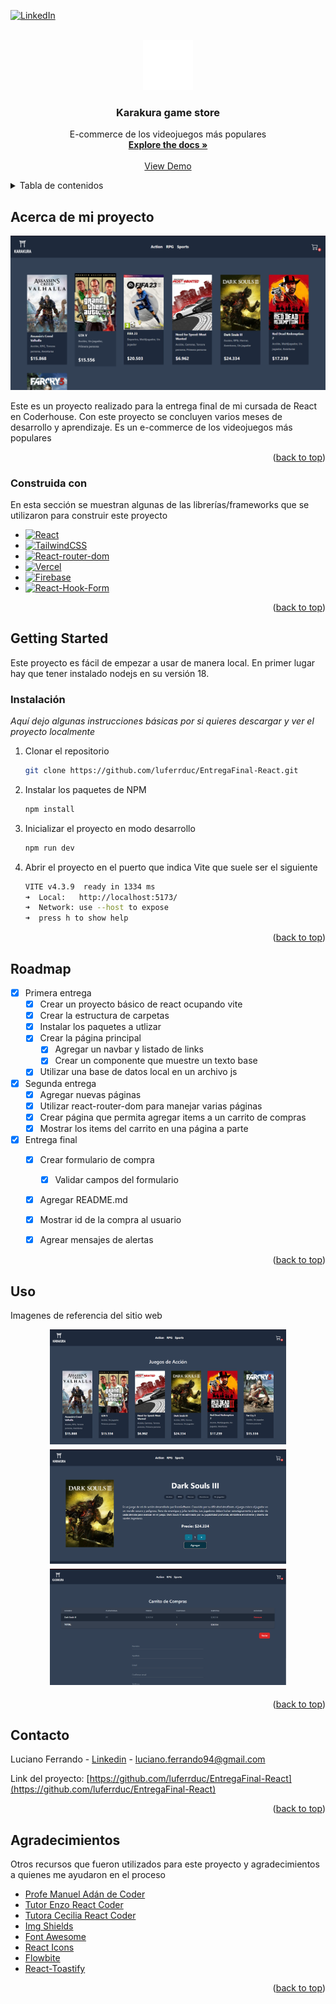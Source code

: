 <a name="readme-top"></a>


<!-- PROJECT SHIELDS -->
<!--
*** I'm using markdown "reference style" links for readability.
*** Reference links are enclosed in brackets [ ] instead of parentheses ( ).
*** See the bottom of this document for the declaration of the reference variables
*** for contributors-url, forks-url, etc. This is an optional, concise syntax you may use.
*** https://www.markdownguide.org/basic-syntax/#reference-style-links
-->

[![LinkedIn][linkedin-shield]][linkedin-url]



<!-- PROJECT LOGO -->
<br />
<div align="center">
  <a href="hhttps://karakura-store.vercel.app">
    <img src="/src/assets/karakura.png" alt="Logo" width="80" height="80">
  </a>

  <h3 align="center">Karakura game store</h3>

  <p align="center">
    E-commerce de los videojuegos más populares
    <br />
    <a href="https://github.com/othneildrew/Best-README-Template"><strong>Explore the docs »</strong></a>
    <br />
    <br />
    <a href="https://github.com/othneildrew/Best-README-Template">View Demo</a>
  </p>
</div>



<!-- TABLE OF CONTENTS -->
<details>
  <summary>Tabla de contenidos</summary>
  <ol>
    <li>
      <a href="#acerca-de-mi-proyecto">Acerca del proyecto</a>
      <ul>
        <li><a href="#construida-con">Construida con</a></li>
      </ul>
    </li>
    <li>
      <a href="#getting-started">Getting Started</a>
      <ul>
        <li><a href="#instalación">Instalación</a></li>
      </ul>
    </li>
    <li><a href="#uso">Uso</a></li>
    <li><a href="#roadmap">Roadmap</a></li>
    <li><a href="#contacto">Contacto</a></li>
    <li><a href="#agradecimientos">Agradecimientos</a></li>
  </ol>
</details>



<!-- ABOUT THE PROJECT -->
## Acerca de mi proyecto

![Karakura Game Store](./public/captura1.png)

Este es un proyecto realizado para la entrega final de mi cursada de React en Coderhouse. Con este proyecto se concluyen varios meses
de desarrollo y aprendizaje. Es un e-commerce de los videojuegos más populares

<p align="right">(<a href="#readme-top">back to top</a>)</p>



### Construida con

En esta sección se muestran algunas de las librerías/frameworks que se utilizaron para construir este proyecto

* [![React][React.js]][React-url]
* [![TailwindCSS][TailwindCSS]][TailwindCSS-url]
* [![React-router-dom][React-router-dom]][React-router-dom-url]
* [![Vercel][Vercel]][Vercel-url]
* [![Firebase][Firebase]][Firebase-url]
* [![React-Hook-Form][React-Hook-Form]][React-Hook-Form-url]

<p align="right">(<a href="#readme-top">back to top</a>)</p>


<!-- GETTING STARTED -->
## Getting Started

Este proyecto es fácil de empezar a usar de manera local. En primer lugar hay que tener instalado nodejs en su versión 18.


### Instalación

_Aquí dejo algunas instrucciones básicas por si quieres descargar y ver el proyecto localmente_

1. Clonar el repositorio
   ```sh
   git clone https://github.com/luferrduc/EntregaFinal-React.git
   ```
2. Instalar los paquetes de NPM
   ```sh
   npm install
   ```
3. Inicializar el proyecto en modo desarrollo
   ```sh
   npm run dev
   ```
4. Abrir el proyecto en el puerto que indica Vite que suele ser el siguiente
   ```sh
   VITE v4.3.9  ready in 1334 ms
   ➜  Local:   http://localhost:5173/
   ➜  Network: use --host to expose
   ➜  press h to show help
   ```
<p align="right">(<a href="#readme-top">back to top</a>)</p>

<!-- ROADMAP -->
## Roadmap

- [x] Primera entrega
    - [x] Crear un proyecto básico de react ocupando vite
    - [x] Crear la estructura de carpetas
    - [x] Instalar los paquetes a utlizar
    - [x] Crear la página principal
      - [x] Agregar un navbar y listado de links
      - [x] Crear un componente que muestre un texto base
    - [x] Utilizar una base de datos local en un archivo js
- [x] Segunda entrega
    - [x] Agregar nuevas páginas
    - [x] Utilizar react-router-dom para manejar varias páginas
    - [x] Crear página que permita agregar items a un carrito de compras
    - [x] Mostrar los items del carrito en una página a parte
- [x] Entrega final
    - [x] Crear formulario de compra
      - [x] Validar campos del formulario
    - [x] Agregar README.md
    - [x] Mostrar id de la compra al usuario
    - [x] Agrear mensajes de alertas



<p align="right">(<a href="#readme-top">back to top</a>)</p>

## Uso

Imagenes de referencia del sitio web
<div style="display: flex; flex-direction: column; justify-content: center; align-content: center; gap: 8px">
<img src="./public/captura2.png" alt="Captura de listado de juegos del género acción" style="max-width:75%; align-self: center" >
<img src="./public/captura3.png" alt="Captura de listado de juegos del género acción" style="max-width:75%; align-self: center" >
<img src="./public/captura4.png" alt="Captura de listado de juegos del género acción" style="max-width:75%; align-self: center" >
<div>


<p align="right">(<a href="#readme-top">back to top</a>)</p>

<!-- CONTACT -->
## Contacto

Luciano Ferrando - [Linkedin](https://www.linkedin.com/in/luciano-andrés-ferrando-donoso/) - luciano.ferrando94@gmail.com

Link del proyecto: [https://github.com/luferrduc/EntregaFinal-React](https://github.com/luferrduc/EntregaFinal-React)

<p align="right">(<a href="#readme-top">back to top</a>)</p>



<!-- ACKNOWLEDGMENTS -->
## Agradecimientos

Otros recursos que fueron utilizados para este proyecto y agradecimientos a quienes me ayudaron en el proceso

* [Profe Manuel Adán de Coder](https://www.linkedin.com/in/manuel-adan/)
* [Tutor Enzo React Coder](https://www.linkedin.com/in/enzo-agú-desarrollador/)
* [Tutora Cecilia React Coder](https://www.linkedin.com/in/alvarez-cecilia-j/)
* [Img Shields](https://shields.io)
* [Font Awesome](https://fontawesome.com)
* [React Icons](https://react-icons.github.io/react-icons/search)
* [Flowbite](https://flowbite.com)
* [React-Toastify](https://fkhadra.github.io/react-toastify/introduction/)

<p align="right">(<a href="#readme-top">back to top</a>)</p>



<!-- MARKDOWN LINKS & IMAGES -->
<!-- https://www.markdownguide.org/basic-syntax/#reference-style-links -->
[contributors-shield]: https://img.shields.io/github/contributors/othneildrew/Best-README-Template.svg?style=for-the-badge
[contributors-url]: https://github.com/othneildrew/Best-README-Template/graphs/contributors
[forks-shield]: https://img.shields.io/github/forks/othneildrew/Best-README-Template.svg?style=for-the-badge
[forks-url]: https://github.com/othneildrew/Best-README-Template/network/members
[stars-shield]: https://img.shields.io/github/stars/othneildrew/Best-README-Template.svg?style=for-the-badge
[stars-url]: https://github.com/othneildrew/Best-README-Template/stargazers
[issues-shield]: https://img.shields.io/github/issues/othneildrew/Best-README-Template.svg?style=for-the-badge
[issues-url]: https://github.com/othneildrew/Best-README-Template/issues
[license-shield]: https://img.shields.io/github/license/othneildrew/Best-README-Template.svg?style=for-the-badge
[license-url]: https://github.com/othneildrew/Best-README-Template/blob/master/LICENSE.txt
[linkedin-shield]: https://img.shields.io/badge/-LinkedIn-black.svg?style=for-the-badge&logo=linkedin&colorB=555
[linkedin-url]: https://linkedin.com/in/luciano-andrés-ferrando-donoso/
[Next.js]: https://img.shields.io/badge/next.js-000000?style=for-the-badge&logo=nextdotjs&logoColor=white
[Next-url]: https://nextjs.org/
[React.js]: https://img.shields.io/badge/React-20232A?style=for-the-badge&logo=react&logoColor=61DAFB
[React-url]: https://reactjs.org/
[Bootstrap.com]: https://img.shields.io/badge/Bootstrap-563D7C?style=for-the-badge&logo=bootstrap&logoColor=white
[Bootstrap-url]: https://getbootstrap.com
[TailwindCSS]: https://img.shields.io/badge/tailwindcss-%2338B2AC.svg?style=for-the-badge&logo=tailwind-css&logoColor=white
[TailwindCSS-url]: https://tailwindcss.com
[React-router-dom]: https://img.shields.io/badge/React_Router-CA4245?style=for-the-badge&logo=react-router&logoColor=white
[React-router-dom-url]: https://reactrouter.com/en/main
[GitHub]: https://img.shields.io/badge/github-%23121011.svg?style=for-the-badge&logo=github&logoColor=white
[Vercel]: https://img.shields.io/badge/vercel-%23000000.svg?style=for-the-badge&logo=vercel&logoColor=white
[Vercel-url]: https://vercel.com
[Firebase]: https://img.shields.io/badge/Firebase-039BE5?style=for-the-badge&logo=Firebase&logoColor=white
[Firebase-url]: https://firebase.google.com/
[React-Hook-Form]: https://img.shields.io/badge/React%20Hook%20Form-%23EC5990.svg?style=for-the-badge&logo=reacthookform&logoColor=white
[React-Hook-Form-url]: https://www.react-hook-form.com